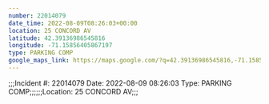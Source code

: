 ```yaml
---
number: 22014079
date_time: 2022-08-09T08:26:03+00:00
location: 25 CONCORD AV
latitude: 42.39136986545816
longitude: -71.15856405867197
type: PARKING COMP
google_maps_link: https://maps.google.com/?q=42.39136986545816,-71.15856405867197
---
```


;;;Incident #: 22014079  Date: 2022-08-09 08:26:03   Type: PARKING COMP;;;;;;Location: 25 CONCORD AV;;;

